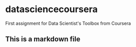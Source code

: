 datasciencecoursera
===================

First assignment for Data Scientist's Toolbox from Coursera
## This is a markdown file
